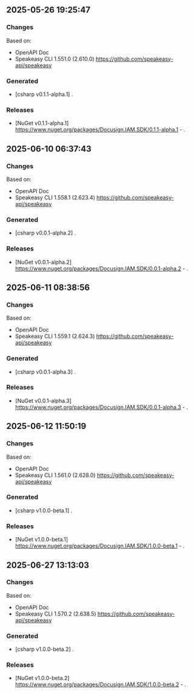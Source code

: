 

## 2025-05-26 19:25:47
### Changes
Based on:
- OpenAPI Doc  
- Speakeasy CLI 1.551.0 (2.610.0) https://github.com/speakeasy-api/speakeasy
### Generated
- [csharp v0.1.1-alpha.1] .
### Releases
- [NuGet v0.1.1-alpha.1] https://www.nuget.org/packages/Docusign.IAM.SDK/0.1.1-alpha.1 - .

## 2025-06-10 06:37:43
### Changes
Based on:
- OpenAPI Doc  
- Speakeasy CLI 1.558.1 (2.623.4) https://github.com/speakeasy-api/speakeasy
### Generated
- [csharp v0.0.1-alpha.2] .
### Releases
- [NuGet v0.0.1-alpha.2] https://www.nuget.org/packages/Docusign.IAM.SDK/0.0.1-alpha.2 - .


## 2025-06-11 08:38:56
### Changes
Based on:
- OpenAPI Doc  
- Speakeasy CLI 1.559.1 (2.624.3) https://github.com/speakeasy-api/speakeasy
### Generated
- [csharp v0.0.1-alpha.3] .
### Releases
- [NuGet v0.0.1-alpha.3] https://www.nuget.org/packages/Docusign.IAM.SDK/0.0.1-alpha.3 - .

## 2025-06-12 11:50:19
### Changes
Based on:
- OpenAPI Doc  
- Speakeasy CLI 1.561.0 (2.628.0) https://github.com/speakeasy-api/speakeasy
### Generated
- [csharp v1.0.0-beta.1] .
### Releases
- [NuGet v1.0.0-beta.1] https://www.nuget.org/packages/Docusign.IAM.SDK/1.0.0-beta.1 - .

## 2025-06-27 13:13:03
### Changes
Based on:
- OpenAPI Doc  
- Speakeasy CLI 1.570.2 (2.638.5) https://github.com/speakeasy-api/speakeasy
### Generated
- [csharp v1.0.0-beta.2] .
### Releases
- [NuGet v1.0.0-beta.2] https://www.nuget.org/packages/Docusign.IAM.SDK/1.0.0-beta.2 - .

